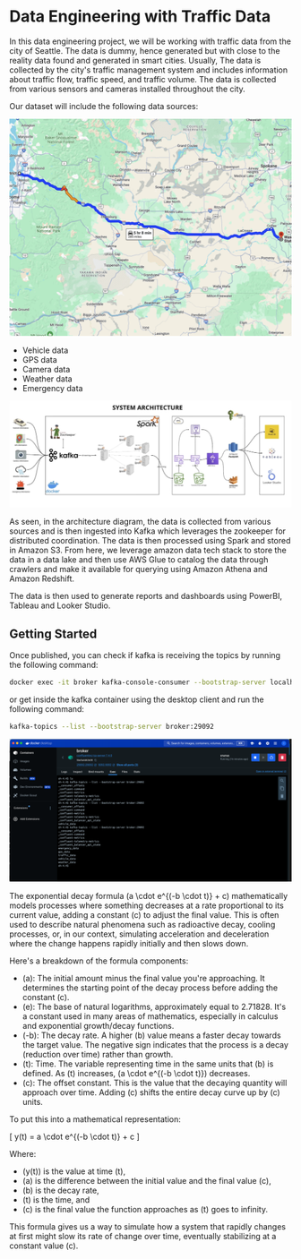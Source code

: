 # Data Engineering with Traffic Data

In this data engineering project, we will be working with traffic data from the city of Seattle. The data is dummy, hence generated but with close to the reality data found and generated in smart cities. Usually, The data is collected by the city's traffic management system and includes information about traffic flow, traffic speed, and traffic volume. The data is collected from various sensors and cameras installed throughout the city.

Our dataset will include the following data sources:

![alt text](images/vehicle.png)

- Vehicle data
- GPS data
- Camera data
- Weather data
- Emergency data

![alt text](images/architecture.png)

As seen, in the architecture diagram, the data is collected from various sources and is then ingested into Kafka which leverages the zookeeper for distributed coordination. The data is then processed using Spark and stored in Amazon S3.
From here, we leverage amazon data tech stack to store the data in a data lake and then use AWS Glue to catalog the data through crawlers and make it available for querying using Amazon Athena and Amazon Redshift.

The data is then used to generate reports and dashboards using PowerBI, Tableau and Looker Studio.

## Getting Started

Once published, you can check if kafka is receiving the topics by running the following command:

```bash
docker exec -it broker kafka-console-consumer --bootstrap-server localhost:9092 --topic traffic_data --from-beginning
```

or get inside the kafka container using the desktop client and run the following command:

```bash
kafka-topics --list --bootstrap-server broker:29092
```

![alt text](images/kafka-topics.png)

<!--  -->

The exponential decay formula \(a \cdot e^{(-b \cdot t)} + c\) mathematically models processes where something decreases at a rate proportional to its current value, adding a constant \(c\) to adjust the final value. This is often used to describe natural phenomena such as radioactive decay, cooling processes, or, in our context, simulating acceleration and deceleration where the change happens rapidly initially and then slows down.

Here's a breakdown of the formula components:

- \(a\): The initial amount minus the final value you're approaching. It determines the starting point of the decay process before adding the constant \(c\).
- \(e\): The base of natural logarithms, approximately equal to 2.71828. It's a constant used in many areas of mathematics, especially in calculus and exponential growth/decay functions.
- \(-b\): The decay rate. A higher \(b\) value means a faster decay towards the target value. The negative sign indicates that the process is a decay (reduction over time) rather than growth.
- \(t\): Time. The variable representing time in the same units that \(b\) is defined. As \(t\) increases, \(a \cdot e^{(-b \cdot t)}\) decreases.
- \(c\): The offset constant. This is the value that the decaying quantity will approach over time. Adding \(c\) shifts the entire decay curve up by \(c\) units.

To put this into a mathematical representation:

\[
y(t) = a \cdot e^{(-b \cdot t)} + c
\]

Where:

- \(y(t)\) is the value at time \(t\),
- \(a\) is the difference between the initial value and the final value \(c\),
- \(b\) is the decay rate,
- \(t\) is the time, and
- \(c\) is the final value the function approaches as \(t\) goes to infinity.

This formula gives us a way to simulate how a system that rapidly changes at first might slow its rate of change over time, eventually stabilizing at a constant value \(c\).
